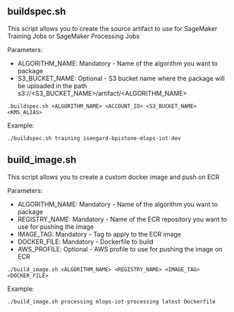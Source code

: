 ## buildspec.sh

This script allows you to create the source artifact to use for SageMaker Training Jobs or SageMaker Processing Jobs

Parameters:
* ALGORITHM_NAME: Mandatory - Name of the algorithm you want to package
* S3_BUCKET_NAME: Optional - S3 bucket name where the package will be uploaded in the path s3://<S3_BUCKET_NAME>/artifact/<ALGORITHM_NAME>

```
.buildspec.sh <ALGORITHM_NAME> <ACCOUNT_ID> <S3_BUCKET_NAME> <KMS_ALIAS>
```

Example:

```
./buildspec.sh training isengard-bpistone-mlops-iot-dev
```

## build_image.sh

This script allows you to create a custom docker image and push on ECR

Parameters:
* ALGORITHM_NAME: Mandatory - Name of the algorithm you want to package
* REGISTRY_NAME: Mandatory - Name of the ECR repository you want to use for pushing the image
* IMAGE_TAG: Mandatory - Tag to apply to the ECR image
* DOCKER_FILE: Mandatory - Dockerfile to build
* AWS_PROFILE: Optional - AWS profile to use for pushing the image on ECR

```
./build_image.sh <ALGORITHM_NAME> <REGISTRY_NAME> <IMAGE_TAG> <DOCKER_FILE>
```

Example:

```
./build_image.sh processing mlops-iot-processing latest Dockerfile
```